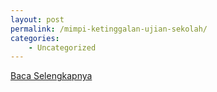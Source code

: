 ```yaml
---
layout: post
permalink: /mimpi-ketinggalan-ujian-sekolah/
categories:
    - Uncategorized
---
```


[Baca Selengkapnya](/02)